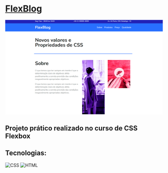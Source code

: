 # [FlexBlog](https://larisnarciso.github.io/Origamid/CSS-Flexbox/index.html)

<img src="/CSS-Flexbox/img/flexblog.jpg">

## Projeto prático realizado no curso de CSS Flexbox

## Tecnologias:

![CSS](https://img.shields.io/badge/css-%2320232a.svg?style=for-the-badge&logo=css3&logoColor=%2361dafb)
![HTML](https://img.shields.io/badge/html-%2320232a.svg?style=for-the-badge&logo=html5&logoColor=%e34f26)
